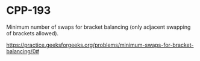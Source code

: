 # CPP-193
Minimum number of swaps for bracket balancing (only adjacent swapping of brackets allowed). 









https://practice.geeksforgeeks.org/problems/minimum-swaps-for-bracket-balancing/0#
